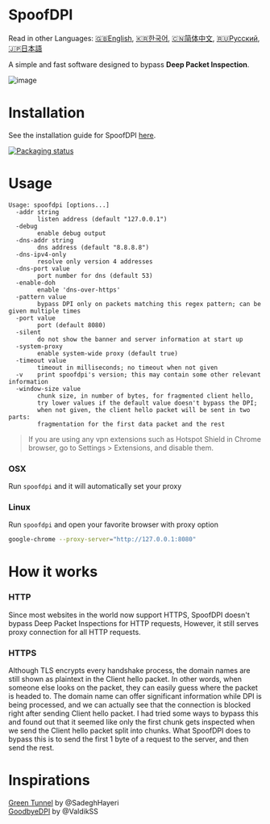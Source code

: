 # SpoofDPI

Read in other Languages: [🇬🇧English](https://github.com/xvzc/SpoofDPI), [🇰🇷한국어](https://github.com/xvzc/SpoofDPI/blob/main/_docs/README_ko.md), [🇨🇳简体中文](https://github.com/xvzc/SpoofDPI/blob/main/_docs/README_zh-cn.md), [🇷🇺Русский](https://github.com/xvzc/SpoofDPI/blob/main/_docs/README_ru.md), [🇯🇵日本語](https://github.com/xvzc/SpoofDPI/blob/main/_docs/README_ja.md)

A simple and fast software designed to bypass **Deep Packet Inspection**.

![image](https://user-images.githubusercontent.com/45588457/148035986-8b0076cc-fefb-48a1-9939-a8d9ab1d6322.png)

# Installation
See the installation guide for SpoofDPI [here](https://github.com/xvzc/SpoofDPI/blob/main/_docs/INSTALL.md).

<a href="https://repology.org/project/spoofdpi/versions">
    <img src="https://repology.org/badge/vertical-allrepos/spoofdpi.svg?columns=1" alt="Packaging status">
</a>  

# Usage
```
Usage: spoofdpi [options...]
  -addr string
        listen address (default "127.0.0.1")
  -debug
        enable debug output
  -dns-addr string
        dns address (default "8.8.8.8")
  -dns-ipv4-only
        resolve only version 4 addresses
  -dns-port value
        port number for dns (default 53)
  -enable-doh
        enable 'dns-over-https'
  -pattern value
        bypass DPI only on packets matching this regex pattern; can be given multiple times
  -port value
        port (default 8080)
  -silent
        do not show the banner and server information at start up
  -system-proxy
        enable system-wide proxy (default true)
  -timeout value
        timeout in milliseconds; no timeout when not given
  -v    print spoofdpi's version; this may contain some other relevant information
  -window-size value
        chunk size, in number of bytes, for fragmented client hello,
        try lower values if the default value doesn't bypass the DPI;
        when not given, the client hello packet will be sent in two parts:
        fragmentation for the first data packet and the rest
```
> If you are using any vpn extensions such as Hotspot Shield in Chrome browser,
  go to Settings > Extensions, and disable them.

### OSX
Run `spoofdpi` and it will automatically set your proxy

### Linux
Run `spoofdpi` and open your favorite browser with proxy option
```bash
google-chrome --proxy-server="http://127.0.0.1:8080"
```

# How it works
### HTTP
 Since most websites in the world now support HTTPS, SpoofDPI doesn't bypass Deep Packet Inspections for HTTP requests, However, it still serves proxy connection for all HTTP requests.

### HTTPS
 Although TLS encrypts every handshake process, the domain names are still shown as plaintext in the Client hello packet.
 In other words, when someone else looks on the packet, they can easily guess where the packet is headed to.
 The domain name can offer significant information while DPI is being processed, and we can actually see that the connection is blocked right after sending Client hello packet.
 I had tried some ways to bypass this and found out that it seemed like only the first chunk gets inspected when we send the Client hello packet split into chunks.
 What SpoofDPI does to bypass this is to send the first 1 byte of a request to the server,
 and then send the rest.

# Inspirations
[Green Tunnel](https://github.com/SadeghHayeri/GreenTunnel) by @SadeghHayeri  
[GoodbyeDPI](https://github.com/ValdikSS/GoodbyeDPI) by @ValdikSS
